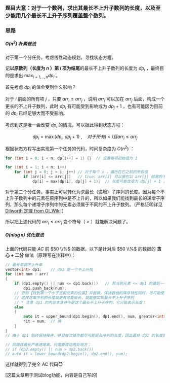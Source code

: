 ### 题目大意：对于一个数列，求出其最长不上升子数列的长度，以及至少能用几个最长不上升子序列覆盖整个数列。

### 思路

#####  $O(n^2)$ 朴素做法

对于第一个分任务，考虑线性动态规划，寻找状态方程。

记**以原数列（长度为 $n$ ）第 $i$ 项为结尾**的最长不上升子数列的长度为 $dp_{i}$ ，最终目的是求出 $\displaystyle \max_{i = 1,..,n} dp_{i}$ 。

首先考虑 $dp_{i}$ 的值会受到什么影响？

对于 $i$ 前面的所有项 $j$ ，只要 $arr_{i} \leqslant arr_{j}$ ，说明 $arr_{i}$ 可以加在 $arr_{j}$ 后面，构成一个更长的不上升子数列，此时 $dp_{i}$ 有可能受到影响成为 $dp_{j} + 1$ ，也有可能因为目前的 $dp_{i}$ 已经足够大而不受影响。

考虑到这是唯一会改变 $dp_{i}$ 的情况，可以据此得到状态方程：

$$
dp_{i}=\max (dp_{i},\;dp_{j}+1)\;,\quad 对于所有 j<i 且 arr_{i} \leqslant arr_{j}
$$

根据状态方程写出实现第一个任务的代码，时间复杂度为 $O(n^2)$ ：

```c++
for (int i = 0; i < n; dp[i++] = 1) {}	// 设置每项初始值为 1

for (int i = 1; i < n; i++)
	for (int j = 0; j < i; j++)	// 对于每个 i ，遍历在它之前的所有值
		if (arr[i] <= arr[j])	// true: arr[i] 可以接在以 arr[j] 结尾的不上升子数列后面，长度 + 1
			dp[i] = max(dp[i], dp[j] + 1);	// 长度可能改变为 dp[j] + 1 ，也可能依旧是 dp[i] 自身
```

对于第二个分任务，事实上可以转化为求最长（递增）子序列的长度。因为每个不上升子数列中的元素在原序列中是不上升的，所以如果我们能找到最长的递增子序列，那么每个递增子序列中的元素必须属于不同的不上升子数列。（严格证明详见 [Dilworth 定理 from OI_Wiki](https://oi-wiki.org/math/order-theory/#dilworth-%E5%AE%9A%E7%90%86%E4%B8%8E-mirsky-%E5%AE%9A%E7%90%86) ）

所以把上述代码的 $arr_{i} \leqslant arr_{j}$ 变个符号（ > ）就能解决问题了。

##### $O(n \log n)$ 优化做法

上面的代码只能 $AC$ 前 $50 \\%$ 的数据，以下是针对后 $50 \\%$ 的数据的 **贪心 + 二分** 做法（原理写在注释中）：

```c++
// 最长单调不上升串
vector<int> dp1;	// dp1 是一个不上升栈
for (int num : arr)
{
    if (dp1.empty() || num <= dp1.back())	// 若当前元素 <= dp1 的最后一个元素，则直接添加到栈的末尾
        dp1.push_back(num);
    // 否则【找到第一个小于当前元素的位置】并替换，保持数组的降序特性同时，尽可能使末元素足够小
    // 这样这串序列的长度就更有可能延长，就能够实现最长不上升子序列
    // * 注意 dp1 的内容本身并不是这个最长不上升子序列，它只能表示长度！
    else
    {
        auto it = upper_bound(dp1.begin(), dp1.end(), num, greater<int>());	// 【找】
        *it = num;	// 换
    }
}
// 由于 dp1 始终保持降序，并且每次操作都尽可能延长序列的长度，因此最终 dp1 的长度就是最长不上升子序列的长度

// 同理找最长严格递增串，只需要改动两处地方：
// if (dp2.empty() || num > dp2.back())
// auto it = lower_bound(dp2.begin(), dp2.end(), num);
```

这样就得到了完全 AC 代码😈

[这篇文章用于测试blog功能，内容是自己写的]